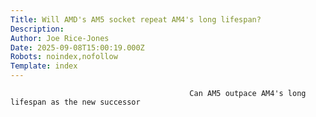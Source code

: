 ```yaml
---
Title: Will AMD's AM5 socket repeat AM4's long lifespan?
Description: 
Author: Joe Rice-Jones
Date: 2025-09-08T15:00:19.000Z
Robots: noindex,nofollow
Template: index
---
```


                                            Can AM5 outpace AM4's long lifespan as the new successor
                                        